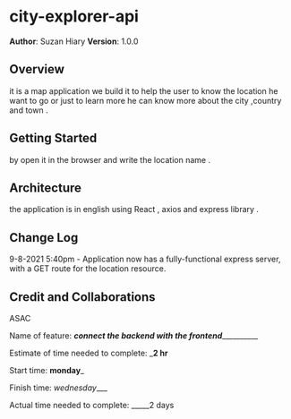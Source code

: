 # city-explorer-api


**Author**: Suzan Hiary
**Version**: 1.0.0 

## Overview
it is a map application we build it to help the user to know the location he want to go or just to learn more he can know more about the city ,country and town .

## Getting Started
by open it in the browser and write the location name .

## Architecture
the application is in english using React , axios and express library .

## Change Log
9-8-2021 5:40pm - Application now has a fully-functional express server, with a GET route for the location resource. 

## Credit and Collaborations
ASAC



Name of feature: ___________connect the backend with the frontend_____________________

Estimate of time needed to complete: ___2 hr__

Start time: __monday___

Finish time: _wednesday____

Actual time needed to complete: _____2 days